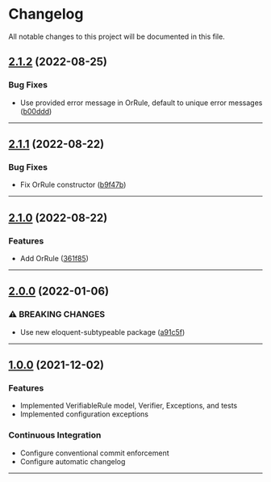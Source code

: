 <!--- BEGIN HEADER -->
# Changelog

All notable changes to this project will be documented in this file.
<!--- END HEADER -->

## [2.1.2](https://github.com/vetmoves/com.moves.php.eloquent.verifiable/compare/2.1.1...2.1.2) (2022-08-25)
### Bug Fixes

* Use provided error message in OrRule, default to unique error messages ([b00ddd](https://github.com/vetmoves/com.moves.php.eloquent.verifiable/commit/b00ddd635b16006e445b8c0bc48b48ede4343f21))


---

## [2.1.1](https://github.com/vetmoves/com.moves.php.eloquent.verifiable/compare/2.1.0...2.1.1) (2022-08-22)
### Bug Fixes

* Fix OrRule constructor ([b9f47b](https://github.com/vetmoves/com.moves.php.eloquent.verifiable/commit/b9f47bcbc385817cec5b2470259bd4e45c8117b4))


---

## [2.1.0](https://github.com/vetmoves/com.moves.php.eloquent.verifiable/compare/2.0.0...2.1.0) (2022-08-22)
### Features

* Add OrRule ([361f85](https://github.com/vetmoves/com.moves.php.eloquent.verifiable/commit/361f856c0c0b1b5cca3a4613f2598168c18de90d))


---

## [2.0.0](https://github.com/vetmoves/com.moves.php.eloquent.verifiable/compare/1.0.0...2.0.0) (2022-01-06)
### ⚠ BREAKING CHANGES

* Use new eloquent-subtypeable package ([a91c5f](https://github.com/vetmoves/com.moves.php.eloquent.verifiable/commit/a91c5fae1926f36ef532e2ce208bbc09565a84da))


---

## [1.0.0](https://github.com/vetmoves/com.moves.php.eloquent.verifiable/compare/0.0.0...1.0.0) (2021-12-02)
### Features
* Implemented VerifiableRule model, Verifier, Exceptions, and tests
* Implemented configuration exceptions

### Continuous Integration

* Configure conventional commit enforcement
* Configure automatic changelog

---
